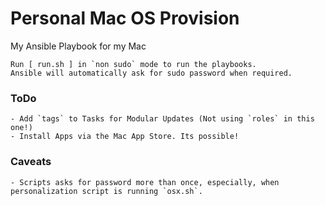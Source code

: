 # Personal Mac OS Provision

My Ansible Playbook for my Mac

```
Run [ run.sh ] in `non sudo` mode to run the playbooks.
Ansible will automatically ask for sudo password when required.
```

### ToDo
    - Add `tags` to Tasks for Modular Updates (Not using `roles` in this one!)
    - Install Apps via the Mac App Store. Its possible!

### Caveats
    - Scripts asks for password more than once, especially, when personalization script is running `osx.sh`.
